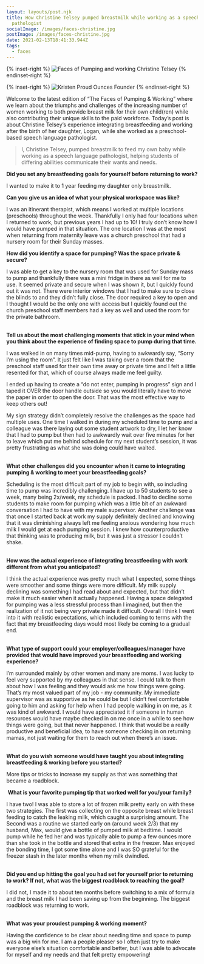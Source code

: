 ```yaml
---
layout: layouts/post.njk
title: How Christine Telsey pumped breastmilk while working as a speech language
  pathologist
socialImage: /images/faces-christine.jpg
postImage: /images/faces-christine.jpg
date: 2021-02-13T18:41:33.944Z
tags:
  - faces
---
```

{% inset-right %}
![Faces of Pumping and working Christine Telsey](/images/faces-christine.jpg)
{% endinset-right %}

{% inset-right %}
![Kristen Proud Ounces Founder](/images/faces-christine.jpg)
{% endinset-right %}

Welcome to the latest edition of “The Faces of Pumping & Working” where we learn about the triumphs and challenges of the increasing number of women working to both provide breast milk for their own child(ren) while also contributing their unique skills to the paid workforce. Today’s post is about Christine Telsey’s experience integrating breastfeeding and working after the birth of her daughter, Logan, while she worked as a preschool-based speech language pathologist. 

> I, Christine Telsey, pumped breastmilk to feed my own baby while working as a speech language pathologist, helping students of differing abilities communicate their wants and needs. 

**Did you set any breastfeeding goals for yourself before returning to work?**

I wanted to make it to 1 year feeding my daughter only breastmilk.

**Can you give us an idea of what your physical workspace was like?**

I was an itinerant therapist, which means I worked at multiple locations (preschools) throughout the week. Thankfully I only had four locations when I returned to work, but previous years I had up to 10! I truly don’t know how I would have pumped in that situation. The one location I was at the most when returning from maternity leave was a church preschool that had a nursery room for their Sunday masses. 

**How did you identify a space for pumping? Was the space private & secure?**

I was able to get a key to the nursery room that was used for Sunday mass to pump and thankfully there was a mini fridge in there as well for me to use. It seemed private and secure when I was shown it, but I quickly found out it was not. There were interior windows that I had to make sure to close the blinds to and they didn’t fully close. The door required a key to open and I thought I would be the only one with access but I quickly found out the church preschool staff members had a key as well and used the room for the private bathroom.

**\
Tell us about the most challenging moments that stick in your mind when you think about the experience of finding space to pump during that time.**

I was walked in on many times mid-pump, having to awkwardly say, “Sorry I’m using the room”. It just felt like I was taking over a room that the preschool staff used for their own time away or private time and I felt a little resented for that, which of course always made me feel guilty.  

I ended up having to create a “do not enter, pumping in progress” sign and I taped it OVER the door handle outside so you would literally have to move the paper in order to open the door. That was the most effective way to keep others out!

My sign strategy didn’t completely resolve the challenges as the space had multiple uses. One time I walked in during my scheduled time to pump and a colleague was there laying out some student artwork to dry, I let her know that I had to pump but then had to awkwardly wait over five minutes for her to leave which put me behind schedule for my next student’s session, it was pretty frustrating as what she was doing could have waited. 

**\
What other challenges did you encounter when it came to integrating pumping & working to meet your breastfeeding goals?**

Scheduling is the most difficult part of my job to begin with, so including time to pump was incredibly challenging. I have up to 50 students to see a week, many being 2x/week, my schedule is packed. I had to decline some students to make room for pumping which was a little bit of an awkward conversation I had to have with my male supervisor. Another challenge was that once I started back at work my supply definitely declined and knowing that it was diminishing always left me feeling anxious wondering how much milk I would get at each pumping session. I knew how counterproductive that thinking was to producing milk, but it was just a stressor I couldn’t shake. 

**\
How was the actual experience of integrating breastfeeding with work different from what you anticipated?**

I think the actual experience was pretty much what I expected, some things were smoother and some things were more difficult. My milk supply declining was something I had read about and expected, but that didn’t make it much easier when it actually happened. Having a space delegated for pumping was a less stressful process than I imagined, but then the realization of it not being very private made it difficult. Overall I think I went into it with realistic expectations, which included coming to terms with the fact that my breastfeeding days would most likely be coming to a gradual end. 

**\
What type of support could your employer/colleagues/manager have provided that would have improved your breastfeeding and working experience?**

I’m surrounded mainly by other women and many are moms. I was lucky to feel very supported by my colleagues in that sense. I could talk to them about how I was feeling and they would ask me how things were going. That’s my most valued part of my job - my community. My immediate supervisor was as supportive as he could be but I didn’t feel comfortable going to him and asking for help when I had people walking in on me, as it was kind of awkward. I would have appreciated it if someone in human resources would have maybe checked in on me once in a while to see how things were going, but that never happened. I think that would be a really productive and beneficial idea, to have someone checking in on returning mamas, not just waiting for them to reach out when there’s an issue. 

**\
What do you wish someone would have taught you about integrating breastfeeding & working before you started?**

More tips or tricks to increase my supply as that was something that became a roadblock. 

 **What is your favorite pumping tip that worked well for you/your family?**

I have two! I was able to store a lot of frozen milk pretty early on with these two strategies. The first was collecting on the opposite breast while breast feeding to catch the leaking milk, which caught a surprising amount. The Second was a routine we started early on (around week 2/3) that my husband, Max, would give a bottle of pumped milk at bedtime. I would pump while he fed her and was typically able to pump a few ounces more than she took in the bottle and stored that extra in the freezer. Max enjoyed the bonding time, I got some time alone and I was SO grateful for the freezer stash in the later months when my milk dwindled.

**\
Did you end up hitting the goal you had set for yourself prior to returning to work? If not, what was the biggest roadblock to reaching the goal?**

I did not, I made it to about ten months before switching to a mix of formula and the breast milk I had been saving up from the beginning. The biggest roadblock was returning to work. 

**\
What was your proudest pumping & working moment?** 

Having the confidence to be clear about needing time and space to pump was a big win for me. I am a people pleaser so I often just try to make everyone else’s situation comfortable and better, but I was able to advocate for myself and my needs and that felt pretty empowering!